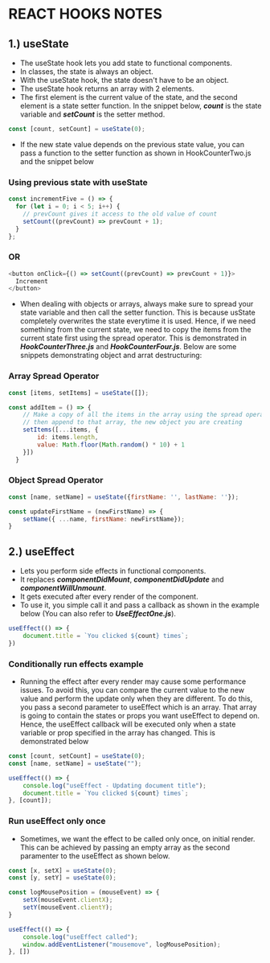 # REACT HOOKS NOTES

## 1.) useState

- The useState hook lets you add state to functional components.
- In classes, the state is always an object.
- With the useState hook, the state doesn't have to be an object.
- The useState hook returns an array with 2 elements.
- The first element is the current value of the state, and the second element is a state setter function. In the snippet below, _**count**_ is the state variable and _**setCount**_ is the setter method.

```js
const [count, setCount] = useState(0);
```

- If the new state value depends on the previous state value, you can pass a function to the setter function as shown in HookCounterTwo.js and the snippet below

### Using previous state with useState

```js
const incrementFive = () => {
  for (let i = 0; i < 5; i++) {
    // prevCount gives it access to the old value of count
    setCount((prevCount) => prevCount + 1);
  }
};
```

### OR

```js
<button onClick={() => setCount((prevCount) => prevCount + 1)}>
  Increment
</button>
```

- When dealing with objects or arrays, always make sure to spread your state variable and then call the setter function. This is because usState completely overwrites the state everytime it is used. Hence, if we need something from the current state, we need to copy the items from the current state first using the spread operator. This is demonstrated in _**HookCounterThree.js**_ and _**HookCounterFour.js**_. Below are some snippets demonstrating object and arrat destructuring:

### Array Spread Operator

```js
const [items, setItems] = useState([]);

const addItem = () => {
    // Make a copy of all the items in the array using the spread operator, 
    // then append to that array, the new object you are creating
    setItems([...items, {
        id: items.length,
        value: Math.floor(Math.random() * 10) + 1
    }])
  }
```

### Object Spread Operator

```js
const [name, setName] = useState({firstName: '', lastName: ''});

const updateFirstName = (newFirstName) => {
    setName({ ...name, firstName: newFirstName});
}
```

## 2.) useEffect

- Lets you perform side effects in functional components.
- It replaces _**componentDidMount**_, _**componentDidUpdate**_ and _**componentWillUnmount**_.
- It gets executed after every render of the component.
- To use it, you simple call it and pass a callback as shown in the example below (You can also refer to _**UseEffectOne.js**_).

```js
useEffect(() => {
    document.title = `You clicked ${count} times`;
})
```

### Conditionally run effects example

- Running the effect after every render may cause some performance issues. To avoid this, you can compare the current value to the new value and perform the update only when they are different. To do this, you pass a second parameter to useEffect which is an array. That array is going to contain the states or props you want useEffect to depend on. Hence, the useEffect callback will be executed only when a state variable or prop specified in the array has changed. This is demonstrated below

```js
const [count, setCount] = useState(0);
const [name, setName] = useState("");

useEffect(() => {
    console.log("useEffect - Updating document title");
    document.title = `You clicked ${count} times`;
}, [count]);
```

### Run useEffect only once

- Sometimes, we want the effect to be called only once, on initial render. This can be achieved by passing an empty array as the second paramenter to the useEffect as shown below.

```js
const [x, setX] = useState(0);
const [y, setY] = useState(0);

const logMousePosition = (mouseEvent) => {
    setX(mouseEvent.clientX);
    setY(mouseEvent.clientY);
}

useEffect(() => {
    console.log("useEffect called");
    window.addEventListener("mousemove", logMousePosition);
}, [])
```

